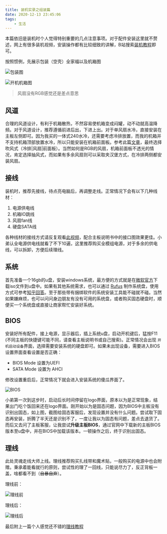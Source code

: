 ```yaml
---
title: 装机实录之组装篇 
date: 2020-12-13 23:45:06
tags:
    - 生活
---
```


本篇依旧是装机时个人觉得特别重要的几点注意事项。对于配件安装这里就不赘述，网上有很多装机视频，安装操作都有比较细致的讲解，B站搜索[装机教程](https://search.bilibili.com/all?keyword=%E8%A3%85%E6%9C%BA%E6%95%99%E7%A8%8B&order=stow&duration=0&tids_1=0)即可。

按照惯例，先展示包装（空壳）全家福以及机箱图

![包装图](/images/diy-setup-1.png)

![开机机箱图](/images/diy-setup-2.png)

> 风扇没有RGB感觉还是差点意思

##  风道

合理的风道设计，有利于机箱散热，不然容易使机箱变成闷罐，动不动就高温降频。对于风道设计，推荐遵循前进后出，下进上出。对于单风扇水冷，直接安装在主板左侧即可。因为我买的一体式240水冷，还需要考虑冷排放置，而我的机箱并不支持机箱顶部放置水冷，所以只能安装在机箱前面板。参考此篇[文章](https://zhuanlan.zhihu.com/p/151374071)，最终选择吹风式（冷排|风扇|前面板）。当然如何是RGB的风扇，机箱前面板不透光的情况，肯定选择抽风式，而如果有多余风扇则可以采取夹汉堡方式，在冷排两侧都安装风扇。

## 接线

装机时，推荐先接线，待点亮电脑后，再调整走线。正常情况下会有以下几种线材：

1. 电源供电线
2. 机箱IO跳线
3. 风扇fan线
4. 硬盘SATA线

各种线材的接线方式请反复观看[此视频](https://www.bilibili.com/video/BV1jE411e7hw?p=11)，配合主板说明书中的接口图效果更佳。小弟认全电源供电线就看了不下10遍，这里推荐购买全模组电源，对于多余的供电线，可以拆卸，方便后续理线。

## 系统

首先准备一个16gb的u盘，安装windows系统，最方便的方式就是在[微软官方](https://www.microsoft.com/zh-cn/software-download/windows10)下载iso文件到u盘中。如果有其他系统需求，也可以通过 [Rufus](https://rufus.ie/zh_CN.html) 制作系统盘，使用方式可参考[知乎回答](https://www.zhihu.com/question/25400852)。至于那些带有捆绑软件的系统安装工具能不碰就不碰。当然如果嫌麻烦，也可以问问身边朋友有没有可用的系统盘，或者购买固态硬盘时，顺便买一个系统盘或直接让商家帮忙安装好系统。

## BIOS

安装好所有配件，接上电源，显示器后，插上系统u盘，启动开机键后，猛按F11 (不同主板的快捷键可能不同，请查看主板说明书或自己搜索)。正常情况会出现 `开机启动设备`界面，选择需要安装系统的硬盘即可。如果未出现设备，需要进入BIOS设置界面查看设置是否正确：

- BIOS Mode 设置为UEFI
- SATA Mode 设置为 AHCI

修改设置重启后，正常情况下就会进入安装系统的傻瓜界面了。

![BIOS](/images/diy-setup-3.png)

小弟第一次到这步时，启动后长时间停留在logo界面，原本以为是正常现象，结果出门吃个饭回来还在logo界面。刚开始以为是固态问题，因为BIOS中主板没有识别出固态，如上图，截图给固态客服后，发现设置并没有什么问题。尝试取下固态再安装，折腾了半天还是识别不了，一度让我以为固态有问题，差点去退货了。而后又去问了主板客服，让我尝试**升级主板BIOS**，通过官网中下载新的主板BIOS版本至u盘中，并在BIOS中加载该版本。一顿操作之后，终于识别出固态。 

## 理线

此处灵魂走线大师上线。理线推荐购买扎线带和魔术贴，一般购买的电源中也会附赠。秉承着能看就行的原则，尝试性的理了一回线，只能说尽力了，反正背板一盖，啥都看不到（~~自暴自弃~~）。

理线前：

![理线前](/images/diy-setup-4.png)

理线后：

![理线后](/images/diy-setup-5.png)

最后附上一篇个人感觉还不错的[理线教程](https://zhuanlan.zhihu.com/p/129807679)

